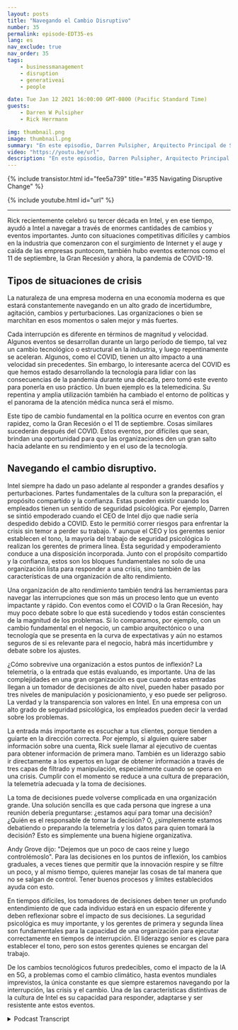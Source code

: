 ```yaml
---
layout: posts
title: "Navegando el Cambio Disruptivo"
number: 35
permalink: episode-EDT35-es
lang: es
nav_exclude: true
nav_order: 35
tags:
    - businessmanagement
    - disruption
    - generativeai
    - people

date: Tue Jan 12 2021 16:00:00 GMT-0800 (Pacific Standard Time)
guests:
    - Darren W Pulsipher
    - Rick Herrmann

img: thumbnail.png
image: thumbnail.png
summary: "En este episodio, Darren Pulsipher, Arquitecto Principal de Soluciones, Sector Público, y Rick Hermann, Director del Sector Público de Estados Unidos, en Intel, discuten cómo Intel ha logrado superar con éxito los cambios disruptivos en las últimas tres décadas."
video: "https://youtu.be/url"
description: "En este episodio, Darren Pulsipher, Arquitecto Principal de Soluciones, Sector Público, y Rick Hermann, Director del Sector Público de Estados Unidos, en Intel, discuten cómo Intel ha logrado superar con éxito los cambios disruptivos en las últimas tres décadas."
---
```


<div>
{% include transistor.html id="fee5a739" title="#35 Navigating Disruptive Change" %}

{% include youtube.html id="url" %}
</div>

---

Rick recientemente celebró su tercer década en Intel, y en ese tiempo, ayudó a Intel a navegar a través de enormes cantidades de cambios y eventos importantes. Junto con situaciones competitivas difíciles y cambios en la industria que comenzaron con el surgimiento de Internet y el auge y caída de las empresas puntocom, también hubo eventos externos como el 11 de septiembre, la Gran Recesión y ahora, la pandemia de COVID-19.

## Tipos de situaciones de crisis

La naturaleza de una empresa moderna en una economía moderna es que estará constantemente navegando en un alto grado de incertidumbre, agitación, cambios y perturbaciones. Las organizaciones o bien se marchitan en esos momentos o salen mejor y más fuertes.

Cada interrupción es diferente en términos de magnitud y velocidad. Algunos eventos se desarrollan durante un largo período de tiempo, tal vez un cambio tecnológico o estructural en la industria, y luego repentinamente se aceleran. Algunos, como el COVID, tienen un alto impacto a una velocidad sin precedentes. Sin embargo, lo interesante acerca del COVID es que hemos estado desarrollando la tecnología para lidiar con las consecuencias de la pandemia durante una década, pero tomó este evento para ponerla en uso práctico. Un buen ejemplo es la telemedicina. Su repentina y amplia utilización también ha cambiado el entorno de políticas y el panorama de la atención médica nunca será el mismo.

Este tipo de cambio fundamental en la política ocurre en eventos con gran rapidez, como la Gran Recesión o el 11 de septiembre. Cosas similares sucederán después del COVID. Estos eventos, por difíciles que sean, brindan una oportunidad para que las organizaciones den un gran salto hacia adelante en su rendimiento y en el uso de la tecnología.

## Navegando el cambio disruptivo.

Intel siempre ha dado un paso adelante al responder a grandes desafíos y perturbaciones. Partes fundamentales de la cultura son la preparación, el propósito compartido y la confianza. Estas pueden existir cuando los empleados tienen un sentido de seguridad psicológica. Por ejemplo, Darren se sintió empoderado cuando el CEO de Intel dijo que nadie sería despedido debido a COVID. Esto le permitió correr riesgos para enfrentar la crisis sin temor a perder su trabajo. Y aunque el CEO y los gerentes senior establecen el tono, la mayoría del trabajo de seguridad psicológica lo realizan los gerentes de primera línea. Esta seguridad y empoderamiento conduce a una disposición incorporada. Junto con el propósito compartido y la confianza, estos son los bloques fundamentales no solo de una organización lista para responder a una crisis, sino también de las características de una organización de alto rendimiento.

Una organización de alto rendimiento también tendrá las herramientas para navegar las interrupciones que son más un proceso lento que un evento impactante y rápido. Con eventos como el COVID o la Gran Recesión, hay muy poco debate sobre lo que está sucediendo y todos están conscientes de la magnitud de los problemas. Si lo comparamos, por ejemplo, con un cambio fundamental en el negocio, un cambio arquitectónico o una tecnología que se presenta en la curva de expectativas y aún no estamos seguros de si es relevante para el negocio, habrá más incertidumbre y debate sobre los ajustes.

¿Cómo sobrevive una organización a estos puntos de inflexión? La telemetría, o la entrada que estás evaluando, es importante. Una de las complejidades en una gran organización es que cuando estas entradas llegan a un tomador de decisiones de alto nivel, pueden haber pasado por tres niveles de manipulación y posicionamiento, y eso puede ser peligroso. La verdad y la transparencia son valores en Intel. En una empresa con un alto grado de seguridad psicológica, los empleados pueden decir la verdad sobre los problemas.

La entrada más importante es escuchar a tus clientes, porque tienden a guiarte en la dirección correcta. Por ejemplo, si alguien quiere saber información sobre una cuenta, Rick suele llamar al ejecutivo de cuentas para obtener información de primera mano. También es un liderazgo sabio ir directamente a los expertos en lugar de obtener información a través de tres capas de filtrado y manipulación, especialmente cuando se opera en una crisis. Cumplir con el momento se reduce a una cultura de preparación, la telemetría adecuada y la toma de decisiones.

La toma de decisiones puede volverse complicada en una organización grande. Una solución sencilla es que cada persona que ingrese a una reunión debería preguntarse: ¿estamos aquí para tomar una decisión? ¿Quién es el responsable de tomar la decisión? O, ¿simplemente estamos debatiendo o preparando la telemetría y los datos para quien tomará la decisión? Esto es simplemente una buena higiene organizativa.

Andy Grove dijo: "Dejemos que un poco de caos reine y luego controlémoslo". Para las decisiones en los puntos de inflexión, los cambios graduales, a veces tienes que permitir que la innovación respire y se filtre un poco, y al mismo tiempo, quieres manejar las cosas de tal manera que no se salgan de control. Tener buenos procesos y límites establecidos ayuda con esto.

En tiempos difíciles, los tomadores de decisiones deben tener un profundo entendimiento de que cada individuo estará en un espacio diferente y deben reflexionar sobre el impacto de sus decisiones. La seguridad psicológica es muy importante, y los gerentes de primera y segunda línea son fundamentales para la capacidad de una organización para ejecutar correctamente en tiempos de interrupción. El liderazgo senior es clave para establecer el tono, pero son estos gerentes quienes se encargan del trabajo.

De los cambios tecnológicos futuros predecibles, como el impacto de la IA en 5G, a problemas como el cambio climático, hasta eventos mundiales imprevistos, la única constante es que siempre estaremos navegando por la interrupción, las crisis y el cambio. Una de las características distintivas de la cultura de Intel es su capacidad para responder, adaptarse y ser resistente ante estos eventos.



<details>
<summary> Podcast Transcript </summary>

<p></p>

</details>
